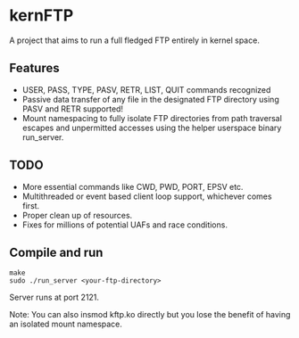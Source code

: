 # kernFTP

A project that aims to run a full fledged FTP entirely in kernel space.

## Features

* USER, PASS, TYPE, PASV, RETR, LIST, QUIT commands recognized
* Passive data transfer of any file in the designated FTP directory using PASV and RETR supported!
* Mount namespacing to fully isolate FTP directories from path traversal escapes and unpermitted accesses using the helper userspace binary run_server.

## TODO

* More essential commands like CWD, PWD, PORT, EPSV etc.
* Multithreaded or event based client loop support, whichever comes first.
* Proper clean up of resources.
* Fixes for millions of potential UAFs and race conditions.

## Compile and run

```
make
sudo ./run_server <your-ftp-directory>
```

Server runs at port 2121.

Note: You can also insmod kftp.ko directly but you lose the benefit of having an isolated mount namespace.